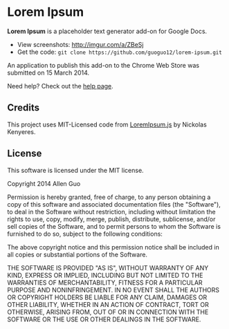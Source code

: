Lorem Ipsum
===========

**Lorem Ipsum** is a placeholder text generator add-on for Google Docs.

* View screenshots: http://imgur.com/a/ZBeSj
* Get the code: `git clone https://github.com/guoguo12/lorem-ipsum.git`

An application to publish this add-on to the Chrome Web Store was submitted on 15 March 2014.

Need help? Check out the [help page](http://allenguo.us/projects/lorem-ipsum/help.html).

Credits
-------

This project uses MIT-Licensed code from [LoremIpsum.js](https://github.com/knicklabs/lorem-ipsum.js) by Nickolas Kenyeres.

License
-------

This software is licensed under the MIT license.

Copyright 2014 Allen Guo

Permission is hereby granted, free of charge, to any person obtaining a copy
of this software and associated documentation files (the "Software"), to deal
in the Software without restriction, including without limitation the rights
to use, copy, modify, merge, publish, distribute, sublicense, and/or sell
copies of the Software, and to permit persons to whom the Software is
furnished to do so, subject to the following conditions:

The above copyright notice and this permission notice shall be included in
all copies or substantial portions of the Software.

THE SOFTWARE IS PROVIDED "AS IS", WITHOUT WARRANTY OF ANY KIND, EXPRESS OR
IMPLIED, INCLUDING BUT NOT LIMITED TO THE WARRANTIES OF MERCHANTABILITY,
FITNESS FOR A PARTICULAR PURPOSE AND NONINFRINGEMENT. IN NO EVENT SHALL THE
AUTHORS OR COPYRIGHT HOLDERS BE LIABLE FOR ANY CLAIM, DAMAGES OR OTHER
LIABILITY, WHETHER IN AN ACTION OF CONTRACT, TORT OR OTHERWISE, ARISING FROM,
OUT OF OR IN CONNECTION WITH THE SOFTWARE OR THE USE OR OTHER DEALINGS IN
THE SOFTWARE.
